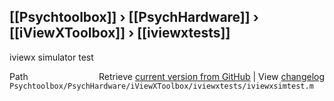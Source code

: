 ## [[Psychtoolbox]] &#8250; [[PsychHardware]] &#8250; [[iViewXToolbox]] &#8250; [[iviewxtests]]

iviewx simulator test  




<div class="code_header" style="text-align:right;">
  <span style="float:left;">Path&nbsp;&nbsp;</span> <span class="counter">Retrieve <a href=
  "https://raw.github.com/Psychtoolbox-3/Psychtoolbox-3/beta/Psychtoolbox/PsychHardware/iViewXToolbox/iviewxtests/iviewxsimtest.m">current version from GitHub</a> | View <a href=
  "https://github.com/Psychtoolbox-3/Psychtoolbox-3/commits/beta/Psychtoolbox/PsychHardware/iViewXToolbox/iviewxtests/iviewxsimtest.m">changelog</a></span>
</div>
<div class="code">
  <code>Psychtoolbox/PsychHardware/iViewXToolbox/iviewxtests/iviewxsimtest.m</code>
</div>

